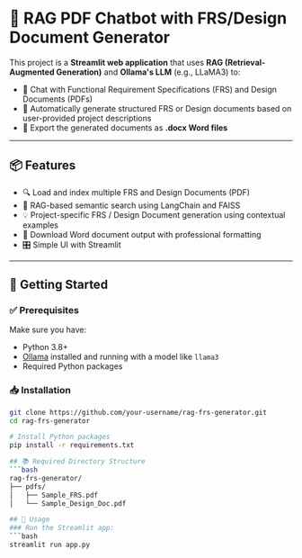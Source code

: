 # 🤖 RAG PDF Chatbot with FRS/Design Document Generator

This project is a **Streamlit web application** that uses **RAG (Retrieval-Augmented Generation)** and **Ollama's LLM** (e.g., LLaMA3) to:

- 💬 Chat with Functional Requirement Specifications (FRS) and Design Documents (PDFs)
- 📄 Automatically generate structured FRS or Design documents based on user-provided project descriptions
- 📁 Export the generated documents as **.docx Word files**

---

## 📦 Features

- 🔍 Load and index multiple FRS and Design Documents (PDF)
- 🧠 RAG-based semantic search using LangChain and FAISS
- 💡 Project-specific FRS / Design Document generation using contextual examples
- 📄 Download Word document output with professional formatting
- 🎛️ Simple UI with Streamlit

---

## 🚀 Getting Started

### ✅ Prerequisites

Make sure you have:

- Python 3.8+
- [Ollama](https://ollama.com/) installed and running with a model like `llama3`
- Required Python packages

### 📥 Installation

```bash
git clone https://github.com/your-username/rag-frs-generator.git
cd rag-frs-generator

# Install Python packages
pip install -r requirements.txt

## 📚 Required Directory Structure
```bash
rag-frs-generator/
├── pdfs/
│   ├── Sample_FRS.pdf
│   └── Sample_Design_Doc.pdf

## 🧠 Usage
### Run the Streamlit app:
```bash
streamlit run app.py
